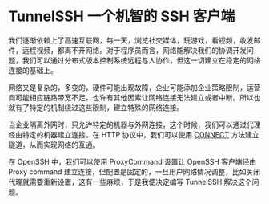 # TunnelSSH 一个机智的 SSH 客户端

我们逐渐依赖上了高速互联网，每一天，浏览社交媒体，玩游戏，看视频，收发邮件，远程视频，都离不开网络。对于程序员而言，网络能解决我们的协调开发问题，我们可以通过分布式版本控制系统远程与人协作，但这一切建立在稳定的网络连接的基础上。

网络又是复杂的，多变的，硬件可能出现故障，企业可能添加企业策略限制，运营商可能相应链路带宽不足，也许有其他因素让网络连接无法建立或者中断。所以也就有了特定的机制绕过这些限制，建立特殊的网络连接。

当企业隔离外网时，只允许特定的机器与外网连接，这个时候，我们可以通过代理经由特定的机器建立连接。在 HTTP 协议中，我们可以使用 [CONNECT](https://developer.mozilla.org/en-US/docs/Web/HTTP/Methods/CONNECT) 方法建立隧道，从而实现网络的互通。

在 OpenSSH 中，我们可以使用 ProxyCommand 设置让 OpenSSH 客户端经由 Proxy command 建立连接，但配置是固定的，一旦用户网络情况调整，比如关闭代理就需要重新设置，这有一些麻烦，于是我便决定编写 TunnelSSH 解决这个问题。

